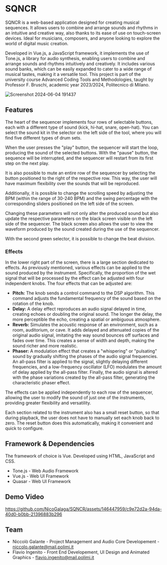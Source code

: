 # SQNCR
SQNCR is a web-based application designed for creating musical sequences. It allows users to combine and arrange sounds and rhythms in an intuitive and creative way, also thanks to its ease of use on touch-screen devices. 
Ideal for musicians, composers, and anyone looking to explore the world of digital music creation.

Developed in Vue.js, a JavaScript framework, it implements the use of Tone.js, a library for audio synthesis, enabling users to combine and arrange sounds and rhythms intuitively and creatively. It includes various sound banks, which can be easily expanded to cater to a wide range of musical tastes, making it a versatile tool.
This project is part of the university course Advanced Coding Tools and Methodologies, taught by Professor F. Bruschi, academic year 2023/2024, Politecnico di Milano.


![Screenshot 2024-06-04 191437](https://github.com/NicoGalaga/actam-2023-sequencer/assets/146447959/21f15c31-5007-47f8-8cd1-95daac2152c2)


## Features
The heart of the sequencer implements four rows of selectable buttons, each with a different type of sound (kick, hi-hat, snare, open-hat). You can select the sound kit in the selector on the left side of the tool, where you will find five different types of drum sets. 

When the user presses the "play" button, the sequencer will start the loop, producing the sound of the selected buttons. With the "pause" button, the sequence will be interrupted, and the sequencer will restart from its first step on the next play. 

It is also possible to mute an entire row of the sequencer by selecting the button positioned to the right of the respective row. This way, the user will have maximum flexibility over the sounds that will be reproduced.

Additionally, it is possible to change the scrolling speed by adjusting the BPM (within the range of 30-240 BPM) and the swing percentage with the corresponding sliders positioned on the left side of the screen. 

Changing these parameters will not only alter the produced sound but also update the respective parameters on the black screen visible on the left side of the sequencer. The black screen also allows the user to view the waveform produced by the sound created during the use of the sequencer. 

With the second green selector, it is possible to change the beat division.

### Effects
In the lower right part of the screen, there is a large section dedicated to effects. As previously mentioned, various effects can be applied to the sound produced by the instrument. Specifically, the proportion of the wet signal that will be processed by the effect can be adjusted with four independent knobs. The four effects that can be adjusted are:

* **Pitch:** The knob sends a control command to the DSP algorithm. This command adjusts the fundamental frequency of the sound based on the rotation of the knob.
* **Delay:** A delay effect reproduces an audio signal delayed in time, creating echoes or doubling the original sound. The longer the delay, the more perceptible the echo, creating a spatial or ambiguous atmosphere.
* **Reverb:** Simulates the acoustic response of an environment, such as a room, auditorium, or cave. It adds delayed and attenuated copies of the original audio signal, imitating the way sound bounces off surfaces and fades over time. This creates a sense of width and depth, making the sound richer and more realistic.
* **Phaser:** A modulation effect that creates a "whispering" or "pulsating" sound by gradually shifting the phases of the audio signal frequencies. An all-pass filter is applied to the signal, slightly delaying different frequencies, and a low-frequency oscillator (LFO) modulates the amount of delay applied by the all-pass filter. Finally, the audio signal is altered with the phase variations created by the all-pass filter, generating the characteristic phaser effect.

The effects can be applied independently to each row of the sequencer, allowing the user to modify the sound of just one of the instruments, providing greater flexibility and versatility. 

Each section related to the instrument also has a small reset button, so that during playback, the user does not have to manually set each knob back to zero. The reset button does this automatically, making it convenient and quick to configure.

## Framework & Dependencies
The framework of choice is Vue. Developed using HTML, JavaScript and CSS.

* Tone.js - Web Audio Framework
* Vue.js - Web UI Framework
* Quasar - Web UI Framework

## Demo Video

https://github.com/NicoGalaga/SQNCR/assets/146447959/c9e72d2a-94da-40d0-b0bb-21396883b296

## Team
* Niccolò Galante - Project Management and Audio Core Developement - niccolo.galante@mail.polimi.it
* Flavio Ingenito - Front End Developement, UI Design and Animated Graphics - flavio.ingenito@mail.polimi.it
